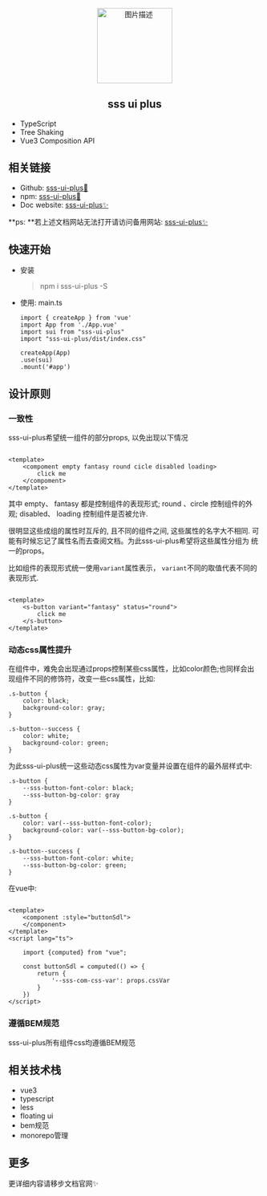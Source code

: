 
<p align="center">
  <img
    style="height: 150px"
    src="https://pic.imgdb.cn/item/65212e6fc458853aef596049.png"
    alt="图片描述">
</p>

<h2 align="center">sss ui plus</h2>

- TypeScript 
- Tree Shaking
- Vue3 Composition API

## 相关链接

- Github: [sss-ui-plus💟](https://github.com/lastertd/sss-ui-plus)
- npm: [sss-ui-plus🧡](https://www.npmjs.com/package/sss-ui-plus)
- Doc website: [sss-ui-plus✨](https://sssui.4everland.app/)

**ps: **若上述文档网站无法打开请访问备用网站: [sss-ui-plus✨](https://sssui.vercel.app/)

## 快速开始

- 安装
  > npm i sss-ui-plus -S
- 使用: main.ts
    ```
  import { createApp } from 'vue'
    import App from './App.vue'
    import sui from "sss-ui-plus"
    import "sss-ui-plus/dist/index.css"
    
    createApp(App)
    .use(sui)
    .mount('#app')
  ```

## 设计原则

### 一致性

sss-ui-plus希望统一组件的部分props, 以免出现以下情况

```vue

<template>
	<compoment empty fantasy round cicle disabled loading>
		click me
	</compoment>
</template>
```

其中 empty、 fantasy 都是控制组件的表现形式; round 、circle 控制组件的外观; disabled、 loading 控制组件是否被允许.

很明显这些成组的属性时互斥的, 且不同的组件之间, 这些属性的名字大不相同. 可能有时候忘记了属性名而去查阅文档。为此sss-ui-plus希望将这些属性分组为
统一的props。

比如组件的表现形式统一使用`variant`属性表示， `variant`不同的取值代表不同的表现形式.

```vue

<template>
	<s-button variant="fantasy" status="round">
		click me
	</s-button>
</template>
```

### 动态css属性提升

在组件中，难免会出现通过props控制某些css属性，比如color颜色;也同样会出现组件不同的修饰符，改变一些css属性，比如:

```less
.s-button {
    color: black;
    background-color: gray;
}

.s-button--success {
    color: white;
    background-color: green;
}
```

为此sss-ui-plus统一这些动态css属性为var变量并设置在组件的最外层样式中:

```less
.s-button {
    --sss-button-font-color: black;
    --sss-button-bg-color: gray
}

.s-button {
    color: var(--sss-button-font-color);
    background-color: var(--sss-button-bg-color);
}

.s-button--success {
    --sss-button-font-color: white;
    --sss-button-bg-color: green;
}

```

在vue中:

```vue

<template>
	<component :style="buttonSdl">
	</component>
</template>
<script lang="ts">

	import {computed} from "vue";

	const buttonSdl = computed(() => {
		return {
			'--sss-com-css-var': props.cssVar
		}
	})
</script>
```

### 遵循BEM规范

sss-ui-plus所有组件css均遵循BEM规范

## 相关技术栈

- vue3
- typescript
- less
- floating ui
- bem规范
- monorepo管理

## 更多

更详细内容请移步文档官网✨


